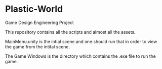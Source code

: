 # Plastic-World
Game Design Engineering Project


This repository contains all the scripts and almost all the assets. 

MainMenu.unity is the intial scene and one should run that in order to view the game from the intital scene.

The Game Windows is the directory which contains the .exe file to run the game.
